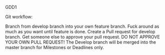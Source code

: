 GDD1

Git workflow:

Branch from develop branch into your own feature branch.
Fuck around as much as you want until feature is done. 
Create a Pull request for develop branch.
Get someone else to approve your pull request. DO NOT APPROVE YOUR OWN PULL REQUEST!
The Develop branch will be merged into the master branch for Milestones or Deadlines only.